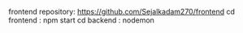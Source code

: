 frontend repository: https://github.com/Sejalkadam270/frontend
cd frontend : npm start
cd backend : nodemon
